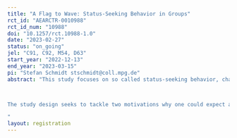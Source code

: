 ```yaml
---
title: "A Flag to Wave: Status-Seeking Behavior in Groups"
rct_id: "AEARCTR-0010988"
rct_id_num: "10988"
doi: "10.1257/rct.10988-1.0"
date: "2023-02-27"
status: "on_going"
jel: "C91, C92, M54, D63"
start_year: "2022-12-13"
end_year: "2023-03-15"
pi: "Stefan Schmidt stschmidt@coll.mpg.de"
abstract: "This study focuses on so called status-seeking behavior, characterized as behavior that maximizes the position in a non-monetary social hierarchy. Previous studies find that individuals have a fundamental intrinsic desire for social status and are willing to spend considerable resources (such as effort or money) in the competition for social status (Kosfeld, Neckermann, 2011; Gill et al., 2019; Hett et al. 2020). While status-seeking behavior is well-documented in a broad range of contexts where social status is assigned on the individual level, status-seeking behavior where social status is assigned to the group level has received far less attention.

The study design seeks to tackle two motivations why one could expect a change in prevalence and intensity of status-seeking behavior when social status is assigned to the group level and not on the individual level. First of all, group-structures and their inherently connected social identities might be inducing additional incentives for individuals to seek status in order to derive positive self-esteem from the group's status. This concern for group status might be of different quality than the concern for individual status, that might vary by the strength of identification with the in-group/out-group. Similarly, individual's status-seeking behavior in groups might be fostered by the group's inherent decision-making processes. For this, consider, e.g., situations where the concern for high social status is in conflict with the concern for a positive self-image. Status-seeking behavior in the form of unethical behavior is usually seen as immoral and, thus, might harm the individual's self-image. However, certain group decision-making processes have been found to induce a lack of feeling pivotal or responsible for the group decision (Falk et al., 2020). Thus, deciding within groups instead of as an isolated individual can provide excuses to behave immorally and such moral wiggle rooms might allow individuals within groups to break the mentioned trade-off between self-image and status concerns. In sum, this study seeks to investigate the effect of social identity and the trade-off between self-image and status concerns on status-seeking behavior.
"
layout: registration
---
```


